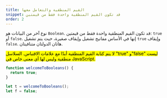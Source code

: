 ```yaml
---
title: القيم المنطقية والتعامل معها
snippet: قد تكون القيم المنطقية واحدة فقط من قيمتين
order: 2
---
```


نوع آخر من البيانات هو `Boolean`. قد تكون القيم المنطقية واحدة فقط من قيمتين:
`true` أو `false`. إنها في الأساس مفاتيح تشغيل وإيقاف صغيرة، حيث يتم تشغيل
`true` وإيقاف `false`. هاتان الدولتان متنافيتان.

<mark>
لا يتم كتابة القيم المنطقية أبدًا مع علامات الاقتباس. السلاسل "true" و"false"
ليست منطقية وليس لها أي معنى خاص في JavaScript.
</mark>

```js
function welcomeToBooleans() {
  return true;
}

let t = welcomeToBooleans();
let f = false;
```
